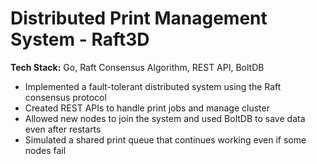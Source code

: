 # Distributed Print Management System - Raft3D
**Tech Stack:** Go, Raft Consensus Algorithm, REST API, BoltDB
- Implemented a fault-tolerant distributed system using the Raft consensus protocol
- Created REST APIs to handle print jobs and manage cluster
- Allowed new nodes to join the system and used BoltDB to save data even after restarts
- Simulated a shared print queue that continues working even if some nodes fail
